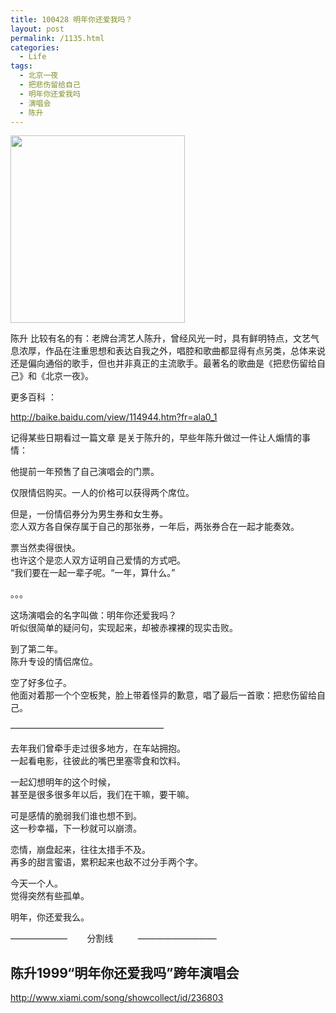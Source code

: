 ```yaml
---
title: 100428 明年你还爱我吗？
layout: post
permalink: /1135.html
categories:
  - Life
tags:
  - 北京一夜
  - 把悲伤留给自己
  - 明年你还爱我吗
  - 演唱会
  - 陈升
---
```

[<img class="aligncenter size-medium wp-image-1136" title="71851507_6cecc54184" src="http://www.80aj.com/wp-content/uploads/2010/04/71851507_6cecc54184-279x300.jpg" alt="" width="279" height="300" />][1]

陈升 比较有名的有：老牌台湾艺人陈升，曾经风光一时，具有鲜明特点，文艺气息浓厚，作品在注重思想和表达自我之外，唱腔和歌曲都显得有点另类，总体来说还是偏向通俗的歌手，但也并非真正的主流歌手。最著名的歌曲是《把悲伤留给自己》和《北京一夜》。

更多百科 ：

<http://baike.baidu.com/view/114944.htm?fr=ala0_1>

记得某些日期看过一篇文章 是关于陈升的，早些年陈升做过一件让人煽情的事情：

他提前一年预售了自己演唱会的门票。

仅限情侣购买。一人的价格可以获得两个席位。

但是，一份情侣券分为男生券和女生券。  
恋人双方各自保存属于自己的那张券，一年后，两张券合在一起才能奏效。

票当然卖得很快。  
也许这个是恋人双方证明自己爱情的方式吧。  
“我们要在一起一辈子呢。“一年，算什么。”

。。。

这场演唱会的名字叫做：明年你还爱我吗？  
听似很简单的疑问句，实现起来，却被赤裸裸的现实击败。

到了第二年。  
陈升专设的情侣席位。

空了好多位子。  
他面对着那一个个空板凳，脸上带着怪异的歉意，唱了最后一首歌：把悲伤留给自己。

&#8212;&#8212;&#8212;&#8212;&#8212;&#8212;&#8212;&#8212;&#8212;&#8212;&#8212;&#8212;&#8212;&#8212;&#8212;&#8212;&#8212;&#8211;

去年我们曾牵手走过很多地方，在车站拥抱。  
一起看电影，往彼此的嘴巴里塞零食和饮料。

一起幻想明年的这个时候，  
甚至是很多很多年以后，我们在干嘛，要干嘛。

可是感情的脆弱我们谁也想不到。  
这一秒幸福，下一秒就可以崩溃。

恋情，崩盘起来，往往太措手不及。  
再多的甜言蜜语，累积起来也敌不过分手两个字。

今天一个人。  
觉得突然有些孤单。

明年，你还爱我么。

&#8212;&#8212;&#8212;&#8212;&#8212;&#8212;&#8211;        分割线          &#8212;&#8212;&#8212;&#8212;&#8212;&#8212;&#8212;&#8212;&#8212;

## 陈升1999“明年你还爱我吗”跨年演唱会

<http://www.xiami.com/song/showcollect/id/236803>

 [1]: http://www.80aj.com/wp-content/uploads/2010/04/71851507_6cecc54184.jpg